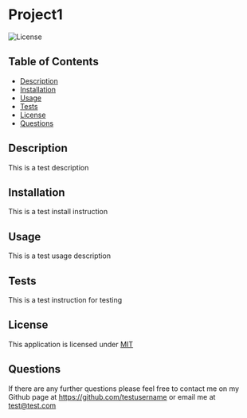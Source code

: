 # Project1
  ![License](https://img.shields.io/badge/License-MIT-yellow.svg)

  ## Table of Contents
  * [Description](#Description)
  * [Installation](#Installation)
  * [Usage](#Usage)
  * [Tests](#Tests)
  * [License](#License)
  * [Questions](#Questions)
  
  ## Description
  This is a test description

  ## Installation
  This is a test install instruction
  
  ## Usage
  This is a test usage description

  ## Tests
  This is a test instruction for testing

  ## License
This application is licensed under [MIT](https://opensource.org/licenses/MIT)

  ## Questions
  If there are any further questions please feel free to contact me on my Github page at https://github.com/testusername or email me at test@test.com